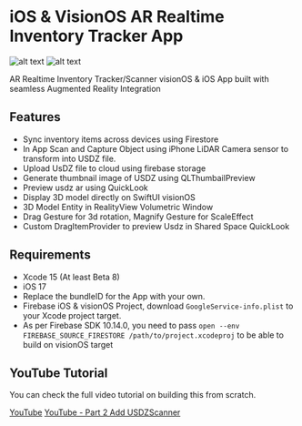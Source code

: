 # iOS & VisionOS AR Realtime Inventory Tracker App 

![alt text](https://i.ibb.co/sQ5y87D/promo.png)
![alt text](https://i.ibb.co/nC6tWLM/promo.jpg)

AR Realtime Inventory Tracker/Scanner visionOS & iOS App built with seamless Augmented Reality Integration

## Features
- Sync inventory items across devices using Firestore
- In App Scan and Capture Object using iPhone LiDAR Camera sensor to transform into USDZ file.
- Upload UsDZ file to cloud using firebase storage
- Generate thumbnail image of USDZ using QLThumbailPreview
- Preview usdz ar using QuickLook
- Display 3D model directly on SwiftUI visionOS 
- 3D Model Entity in RealityView Volumetric Window
- Drag Gesture for 3d rotation, Magnify Gesture for ScaleEffect
- Custom DragItemProvider to preview Usdz in Shared Space QuickLook

## Requirements
- Xcode 15 (At least Beta 8)
- iOS 17
- Replace the bundleID for the App with your own.
- Firebase iOS & visionOS Project, download `GoogleService-info.plist` to your Xcode project target.
- As per Firebase SDK 10.14.0, you need to pass `open --env FIREBASE_SOURCE_FIRESTORE /path/to/project.xcodeproj` to be able to build on visionOS target

## YouTube Tutorial
You can check the full video tutorial on building this from scratch.

[YouTube](https://youtu.be/DxVmeVf0Wwg)
[YouTube - Part 2 Add USDZScanner](https://youtu.be/PGqr_zfhWaA)